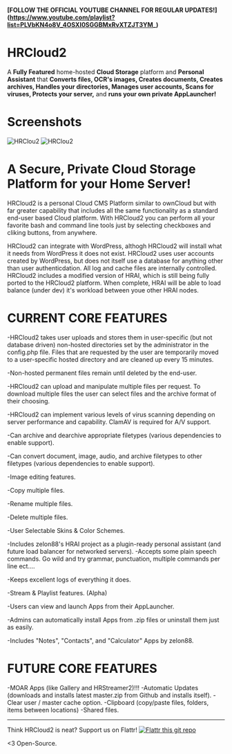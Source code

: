 
**[FOLLOW THE OFFICIAL YOUTUBE CHANNEL FOR REGULAR UPDATES!] (https://www.youtube.com/playlist?list=PLVbKN4o8V_4OSXI0SGGBMxRvXTZJT3YM_)**

# HRCloud2
A **Fully Featured** home-hosted **Cloud Storage** platform and **Personal Assistant** that **Converts files, OCR's images, Creates documents, Creates archives, Handles your directories, Manages user accounts, Scans for viruses, Protects your server,** and **runs your own private AppLauncher!** 

# Screenshots
![HRClou2](https://github.com/zelon88/HRCloud2/blob/master/Screenshots/HRCloud2_11-17-16_0.png)	
![HRClou2](https://github.com/zelon88/HRCloud2/blob/master/Screenshots/HRCloud2_11-17-16_23.png)	

# A Secure, Private Cloud Storage Platform for your Home Server!

HRCloud2 is a personal Cloud CMS Platform similar to ownCloud but with far greater capability that includes all the same functionality as a standard end-user based Cloud platform. With HRCloud2 you can perform all your favorite bash and command line tools just by selecting checkboxes and cliking buttons, from anywhere. 

HRCloud2 can integrate with WordPress, althogh HRCloud2 will install what it needs from WordPress it does not exist. HRCloud2 uses user accounts created by WordPress, but does not itself use a database for anything other than user authenticdation. All log and cache files are internally controlled. HRCloud2 includes a modified version of HRAI, which is still being fully ported to the HRCloud2 platform. When complete, HRAI will be able to load balance (under dev) it's workload between youe other HRAI nodes.


# CURRENT CORE FEATURES

-HRCloud2 takes user uploads and stores them in user-specific (but not database driven) non-hosted directories set by the administrator in the config.php file. Files that are requested by the user are temporarily moved to a user-specific hosted directory and are cleaned up every 15 minutes. 

-Non-hosted permanent files remain until deleted by the end-user.

-HRCloud2 can upload and manipulate multiple files per request. To download multiple files the user can select files and the archive format of their choosing.

-HRCloud2 can implement various levels of virus scanning depending on server performance and capability. ClamAV is required for A/V support.

-Can archive and dearchive appropriate filetypes (various dependencies to enable support).

-Can convert document, image, audio, and archive filetypes to other filetypes (various dependencies to enable support).

-Image editing features.

-Copy multiple files.

-Rename multiple files.

-Delete multiple files.

-User Selectable Skins & Color Schemes.

-Includes zelon88's HRAI project as a plugin-ready personal assistant (and future load balancer for networked servers).
  -Accepts some plain speech commands. Go wild and try grammar, punctuation, multiple commands per line ect....
  
-Keeps excellent logs of everything it does.

-Stream & Playlist features. (Alpha)

-Users can view and launch Apps from their AppLauncher.

-Admins can automatically install Apps from .zip files or uninstall them just as easily.

-Includes "Notes", "Contacts", and "Calculator" Apps by zelon88.


# FUTURE CORE FEATURES

-MOAR Apps (like Gallery and HRStreamer2)!!!
-Automatic Updates (downloads and installs latest master.zip from Github and installs itself).
-Clear user / master cache option.
-Clipboard (copy/paste files, folders, items between locations)
-Shared files.

----------------------------
Think HRCloud2 is neat? Support us on Flattr!
[![Flattr this git repo](http://api.flattr.com/button/flattr-badge-large.png)](https://flattr.com/submit/auto?user_id=zelon88&url=https://github.com/zelon88/HRCloud2&title=HRCloud2&language=&tags=github&category=software)  


<3 Open-Source.
